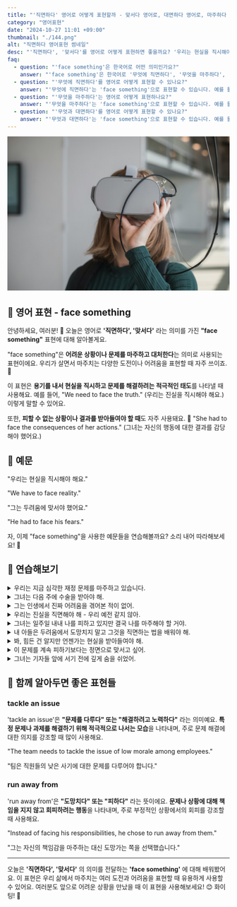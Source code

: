 ```yaml
---
title: "'직면하다' 영어로 어떻게 표현할까 - 맞서다 영어로, 대면하다 영어로, 마주하다 영어로"
category: "영어표현"
date: "2024-10-27 11:01 +09:00"
thumbnail: "./144.png"
alt: "직면하다 영어표현 썸네일"
desc: "'직면하다', '맞서다'를 영어로 어떻게 표현하면 좋을까요? '우리는 현실을 직시해야 해요.', '그는 두려움에 맞서야 했어요.' 등을 영어로 표현하는 법을 배워봅시다. 다양한 예문을 통해서 연습하고 본인의 표현으로 만들어 보세요."
faq:
  - question: "'face something'은 한국어로 어떤 의미인가요?"
    answer: "'face something'은 한국어로 '무엇에 직면하다', '무엇을 마주하다', '무엇과 대면하다' 등의 의미로 해석될 수 있습니다. 이는 어려운 상황이나 도전과 마주할 때 사용하는 표현입니다."
  - question: "'무엇에 직면하다'를 영어로 어떻게 표현할 수 있나요?"
    answer: "'무엇에 직면하다'는 'face something'으로 표현할 수 있습니다. 예를 들어, '우리는 어려운 결정에 직면하고 있다'는 'We are facing a difficult decision'로 말할 수 있습니다."
  - question: "'무엇을 마주하다'는 영어로 어떻게 표현하나요?"
    answer: "'무엇을 마주하다'는 'face something'으로 표현할 수 있습니다. 예를 들어, '그는 자신의 두려움과 마주해야 했다'는 'He had to face his fears'로 말할 수 있습니다."
  - question: "'무엇과 대면하다'를 영어로 어떻게 표현할 수 있나요?"
    answer: "'무엇과 대면하다'는 'face something'으로 표현할 수 있습니다. 예를 들어, '우리는 과거의 문제와 대면해야 한다'는 'We need to face the issues of the past'로 표현할 수 있습니다."
---
```


![오큘러스 VR기기를 착용한 여성](./144-1.jpg)

## 🌟 영어 표현 - face something

안녕하세요, 여러분! 👋 오늘은 영어로 **'직면하다', '맞서다'** 라는 의미를 가진 **"face something"** 표현에 대해 알아볼게요.

"face something"은 **어려운 상황이나 문제를 마주하고 대처한다**는 의미로 사용되는 표현이에요. 우리가 살면서 마주치는 다양한 도전이나 어려움을 표현할 때 자주 쓰이죠. 💪

이 표현은 **용기를 내서 현실을 직시하고 문제를 해결하려는 적극적인 태도**를 나타낼 때 사용해요. 예를 들어, "We need to face the truth." (우리는 진실을 직시해야 해요.) 이렇게 말할 수 있어요.

또한, **피할 수 없는 상황이나 결과를 받아들여야 할 때**도 자주 사용돼요. 🎯 "She had to face the consequences of her actions." (그녀는 자신의 행동에 대한 결과를 감당해야 했어요.)

<script async src="https://pagead2.googlesyndication.com/pagead/js/adsbygoogle.js?client=ca-pub-1465612013356152"
     crossorigin="anonymous"></script>
<!-- engple-horizontal-ad -->

<ins class="adsbygoogle"
     style="display:block"
     data-ad-client="ca-pub-1465612013356152"
     data-ad-slot="2106896038"
     data-ad-format="auto"
     data-full-width-responsive="true"></ins>

<script>
     (adsbygoogle = window.adsbygoogle || []).push({});
</script>

## 📖 예문

"우리는 현실을 직시해야 해요."

"We have to face reality."

"그는 두려움에 맞서야 했어요."

"He had to face his fears."

자, 이제 "face something"을 사용한 예문들을 연습해볼까요? 소리 내어 따라해보세요! 🚀

## 💬 연습해보기

<details>
<summary>우리는 지금 심각한 재정 문제를 마주하고 있습니다.</summary>
<span>We're facing some <a href="/blog/in-english/146.serious/">serious</a> financial problems right now.</span>
</details>

<details>
<summary>그녀는 다음 주에 수술을 받아야 해.</summary>
<span>She's facing surgery next week.</span>
</details>

<details>
<summary>그는 인생에서 진짜 어려움을 겪어본 적이 없어.</summary>
<span>He's never had to face real hardship in his life.</span>
</details>

<details>
<summary>우리는 진실을 직면해야 해 - 우리 예전 같지 않아.</summary>
<span>We need to face the truth - our relationship isn't working anymore.</span>
</details>

<details>
<summary>그녀는 일주일 내내 나를 피하고 있지만 결국 나를 마주해야 할 거야.</summary>
<span>She's been avoiding me all week, but eventually she'll have to face me.</span>
</details>

<details>
<summary>내 아들은 두려움에서 도망치지 말고 그것을 직면하는 법을 배워야 해.</summary>
<span>My son needs to learn how to face his fears instead of running away from them.</span>
</details>

<details>
<summary>봐, 힘든 건 알지만 언젠가는 현실을 받아들여야 해.</summary>
<span>Look, I know it's tough, but you've got to face reality at some point.</span>
</details>

<details>
<summary>이 문제를 계속 피하기보다는 정면으로 맞서고 싶어.</summary>
<span>I'd rather face this problem head-on than keep avoiding it.</span>
</details>

<details>
<summary>그녀는 기자들 앞에 서기 전에 깊게 숨을 쉬었어.</summary>
<span>She took a deep breath before facing the crowd of reporters.</span>
</details>

## 🤝 함께 알아두면 좋은 표현들

### tackle an issue

'tackle an issue'은 **"문제를 다루다" 또는 "해결하려고 노력하다"** 라는 의미예요. **특정 문제나 과제를 해결하기 위해 적극적으로 나서는 모습**을 나타내며, 주로 문제 해결에 대한 의지를 강조할 때 많이 사용해요.

"The team needs to tackle the issue of low morale among employees."

"팀은 직원들의 낮은 사기에 대한 문제를 다루어야 합니다."

### run away from

'run away from'은 **"도망치다" 또는 "피하다"** 라는 뜻이에요. **문제나 상황에 대해 책임을 지지 않고 회피하려는 행동**을 나타내며, 주로 부정적인 상황에서의 회피를 강조할 때 사용해요.

"Instead of facing his responsibilities, he chose to run away from them."

"그는 자신의 책임감을 마주하는 대신 도망가는 쪽을 선택했습니다."

---

오늘은 **'직면하다', '맞서다'** 의 의미를 전달하는 **'face something'** 에 대해 배워봤어요. 이 표현은 우리 삶에서 마주치는 여러 도전과 어려움을 표현할 때 유용하게 사용할 수 있어요. 여러분도 앞으로 어려운 상황을 만났을 때 이 표현을 사용해보세요! 😊 화이팅! 💪
